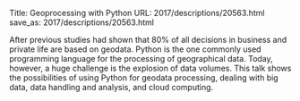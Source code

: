 Title: Geoprocessing with Python
URL: 2017/descriptions/20563.html
save_as: 2017/descriptions/20563.html



After previous studies had shown that 80% of all decisions in business and private life are based on geodata.
Python is the one commonly used programming language for the processing of geographical data. Today, however, a huge challenge is the explosion of data volumes. This talk shows the possibilities of using Python for geodata processing, dealing with big data, data handling and analysis, and cloud computing.